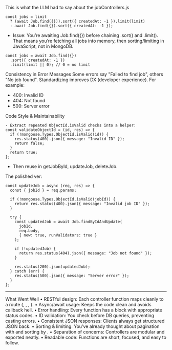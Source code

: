 This is what the LLM had to say about the jobControllers.js

```
const jobs = limit 
  ? (await Job.find({})).sort({ createdAt: -1 }).limit(limit)
  : await Job.find({}).sort({ createdAt: -1 });

```
- Issue: You’re awaiting Job.find({}) before chaining .sort() and .limit(). That means you’re fetching all jobs into memory, then sorting/limiting in JavaScript, not in MongoDB.

```
const jobs = await Job.find({})
  .sort({ createdAt: -1 })
  .limit(limit || 0); // 0 = no limit
```

Consistency in Error Messages
Some errors say "Failed to find job", others "No job found". Standardizing improves DX (developer experience). For example:
- 400: Invalid ID
- 404: Not found
- 500: Server error


Code Style & Maintainability
```
- Extract repeated ObjectId.isValid checks into a helper:
const validateObjectId = (id, res) => {
  if (!mongoose.Types.ObjectId.isValid(id)) {
    res.status(400).json({ message: "Invalid ID" });
    return false;
  }
  return true;
};
```

- Then reuse in getJobById, updateJob, deleteJob.

The polished ver:
```
const updateJob = async (req, res) => {
  const { jobId } = req.params;

  if (!mongoose.Types.ObjectId.isValid(jobId)) {
    return res.status(400).json({ message: "Invalid job ID" });
  }

  try {
    const updatedJob = await Job.findByIdAndUpdate(
      jobId,
      req.body,
      { new: true, runValidators: true }
    );

    if (!updatedJob) {
      return res.status(404).json({ message: "Job not found" });
    }

    res.status(200).json(updatedJob);
  } catch (err) {
    res.status(500).json({ message: "Server error" });
  }
};
```
____________________________________________________
What Went Well
• 	RESTful design: Each controller function maps cleanly to a route (, , , ).
• 	Async/await usage: Keeps the code clean and avoids callback hell.
• 	Error handling: Every function has a  block with appropriate status codes.
• 	ID validation: You check  before DB queries, preventing casting errors.
• 	Consistent JSON responses: Clients always get structured JSON back.
• 	Sorting & limiting: You’ve already thought about pagination with  and sorting by .
• 	Separation of concerns: Controllers are modular and exported neatly.
• 	Readable code: Functions are short, focused, and easy to follow.
